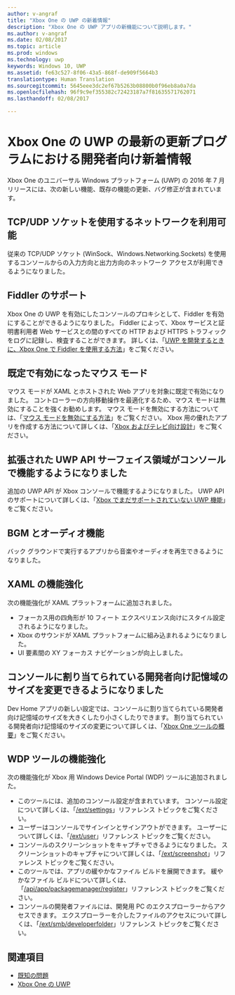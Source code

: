 ```yaml
---
author: v-angraf
title: "Xbox One の UWP の新着情報"
description: "Xbox One の UWP アプリの新機能について説明します。"
ms.author: v-angraf
ms.date: 02/08/2017
ms.topic: article
ms.prod: windows
ms.technology: uwp
keywords: Windows 10, UWP
ms.assetid: fe63c527-8f06-43a5-868f-de909f5664b3
translationtype: Human Translation
ms.sourcegitcommit: 5645eee3dc2ef67b5263b08800b0f96eb8a0a7da
ms.openlocfilehash: 96f9c9ef355382c72423187a7f81635571762071
ms.lasthandoff: 02/08/2017

---
```


# <a name="whats-new-for-developers-in-the-latest-update-of-uwp-on-xbox-one"></a>Xbox One の UWP の最新の更新プログラムにおける開発者向け新着情報

Xbox One のユニバーサル Windows プラットフォーム (UWP) の 2016 年 7 月リリースには、次の新しい機能、既存の機能の更新、バグ修正が含まれています。

## <a name="networking-using-tcpudp-sockets-is-now-available"></a>TCP/UDP ソケットを使用するネットワークを利用可能  
従来の TCP/UDP ソケット (WinSock、Windows.Networking.Sockets) を使用するコンソールからの入力方向と出力方向のネットワーク アクセスが利用できるようになりました。

## <a name="fiddler-support"></a>Fiddler のサポート
Xbox One の UWP を有効にしたコンソールのプロキシとして、Fiddler を有効にすることができるようになりました。 Fiddler によって、Xbox サービスと証明書利用者 Web サービスとの間のすべての HTTP および HTTPS トラフィックをログに記録し、検査することができます。 詳しくは、「[UWP を開発するときに、Xbox One で Fiddler を使用する方法](uwp-fiddler.md)」をご覧ください。

## <a name="mouse-mode-is-now-enabled-by-default"></a>既定で有効になったマウス モード
マウス モードが XAML とホストされた Web アプリを対象に既定で有効になりました。
コントローラーの方向移動操作を最適化するため、マウス モードは無効にすることを強くお勧めします。
マウス モードを無効にする方法については、「[マウス モードを無効にする方法](how-to-disable-mouse-mode.md)」をご覧ください。
Xbox 用の優れたアプリを作成する方法について詳しくは、「[Xbox およびテレビ向け設計](../input-and-devices/designing-for-tv.md#mouse-mode)」をご覧ください。

## <a name="extended-uwp-api-surface-area-is-now-functional-on-the-console"></a>拡張された UWP API サーフェイス領域がコンソールで機能するようになりました
追加の UWP API が Xbox コンソールで機能するようになりました。 UWP API のサポートについて詳しくは、「[Xbox でまだサポートされていない UWP 機能](http://go.microsoft.com/fwlink/p/?LinkID=760755)」をご覧ください。 

## <a name="background-music-and-audio-capabilities"></a>BGM とオーディオ機能
バック グラウンドで実行するアプリから音楽やオーディオを再生できるようになりました。

## <a name="xaml-improvements"></a>XAML の機能強化
次の機能強化が XAML プラットフォームに追加されました。
-    フォーカス用の四角形が 10 フィート エクスペリエンス向けにスタイル設定されるようになりました。
-    Xbox のサウンドが XAML プラットフォームに組み込まれるようになりました。
-    UI 要素間の XY フォーカス ナビゲーションが向上しました。 

## <a name="you-can-now-change-the-size-of-allocated-developer-storage-on-the-console"></a>コンソールに割り当てられている開発者向け記憶域のサイズを変更できるようになりました
Dev Home アプリの新しい設定では、コンソールに割り当てられている開発者向け記憶域のサイズを大きくしたり小さくしたりできます。 割り当てられている開発者向け記憶域のサイズの変更について詳しくは、「[Xbox One ツールの概要](introduction-to-xbox-tools.md)」をご覧ください。

## <a name="wdp-tool-enhancements"></a>WDP ツールの機能強化
次の機能強化が Xbox 用 Windows Device Portal (WDP) ツールに追加されました。
 - このツールには、追加のコンソール設定が含まれています。 コンソール設定について詳しくは、「[/ext/settings](wdp-xboxsettings-api.md)」リファレンス トピックをご覧ください。 
 - ユーザーはコンソールでサインインとサインアウトができます。 ユーザーについて詳しくは、「[/ext/user](wdp-user-management.md)」リファレンス トピックをご覧ください。
 - コンソールのスクリーンショットをキャプチャできるようになりました。 スクリーンショットのキャプチャについて詳しくは、「[/ext/screenshot](wdp-media-capture-api.md)」リファレンス トピックをご覧ください。
 - このツールでは、アプリの緩やかなファイル ビルドを展開できます。 緩やかなファイル ビルドについて詳しくは、「[/api/app/packagemanager/register](wdp-loose-folder-register-api.md)」リファレンス トピックをご覧ください。
 - コンソールの開発者ファイルには、開発用 PC のエクスプローラーからアクセスできます。 エクスプローラーを介したファイルのアクセスについて詳しくは、「[/ext/smb/developerfolder](wdp-smb-api.md)」リファレンス トピックをご覧ください。

## <a name="see-also"></a>関連項目
- [既知の問題](known-issues.md)
- [Xbox One の UWP](index.md)

